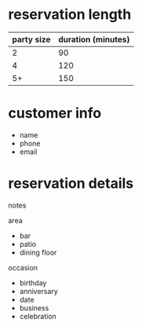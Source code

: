 # reservation length
party size|duration (minutes)
---|---
2|90
4|120
5+|150

# customer info
* name
* phone
* email

# reservation details
notes

area
- bar
- patio
- dining floor

occasion
- birthday
- anniversary
- date
- business
- celebration